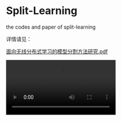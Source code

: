 # Split-Learning
the codes and paper of split-learning

详情请见：

 [面向无线分布式学习的模型分割方法研究.pdf](report/面向无线分布式学习的模型分割方法研究.pdf) 

<video src="./material_object/video.mp4"></video>
